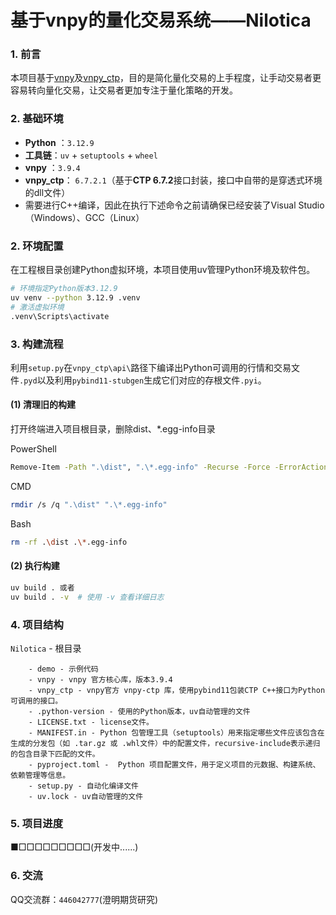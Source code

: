 # 基于vnpy的量化交易系统——Nilotica

### **1. 前言**

本项目基于[vnpy](https://github.com/vnpy/vnpy)及[vnpy_ctp](https://github.com/vnpy/vnpy_ctp)，目的是简化量化交易的上手程度，让手动交易者更容易转向量化交易，让交易者更加专注于量化策略的开发。

### **2. 基础环境**

- **Python** ：`3.12.9`
- **工具链**：`uv` + `setuptools` + `wheel`
- **vnpy** ：`3.9.4`
- **vnpy_ctp**： `6.7.2.1`（基于**CTP 6.7.2**接口封装，接口中自带的是穿透式环境的dll文件）
- 需要进行C++编译，因此在执行下述命令之前请确保已经安装了Visual Studio（Windows）、GCC（Linux）

### **2. 环境配置**

在工程根目录创建Python虚拟环境，本项目使用uv管理Python环境及软件包。

```bash
# 环境指定Python版本3.12.9
uv venv --python 3.12.9 .venv
# 激活虚拟环境
.venv\Scripts\activate
```

### **3. 构建流程**

利用`setup.py`在`vnpy_ctp\api\`路径下编译出Python可调用的行情和交易文件`.pyd`以及利用`pybind11-stubgen`生成它们对应的存根文件`.pyi`。

#### **(1) 清理旧的构建**

打开终端进入项目根目录，删除dist、*.egg-info目录

PowerShell 

```bash
Remove-Item -Path ".\dist", ".\*.egg-info" -Recurse -Force -ErrorAction SilentlyContinue
```

CMD

```bash
rmdir /s /q ".\dist" ".\*.egg-info"
```

Bash

```bash
rm -rf .\dist .\*.egg-info
```

#### **(2) 执行构建**

```bash
uv build . 或者
uv build . -v  # 使用 -v 查看详细日志
```

### **4. 项目结构**

`Nilotica` - 根目录

		- demo - 示例代码
		- vnpy - vnpy 官方核心库，版本3.9.4
		- vnpy_ctp - vnpy官方 vnpy-ctp 库，使用pybind11包装CTP C++接口为Python可调用的接口。
		- .python-version - 使用的Python版本，uv自动管理的文件
		- LICENSE.txt - license文件。
		- MANIFEST.in - Python 包管理工具（setuptools）用来指定哪些文件应该包含在生成的分发包（如 .tar.gz 或 .whl文件）中的配置文件，recursive-include表示递归的包含目录下匹配的文件。
		- pyproject.toml -  Python 项目配置文件，用于定义项目的元数据、构建系统、依赖管理等信息。
		- setup.py - 自动化编译文件
		- uv.lock - uv自动管理的文件

### **5. 项目进度**

■□□□□□□□□□(开发中......)

### **6. 交流**

QQ交流群：`446042777`(澄明期货研究)